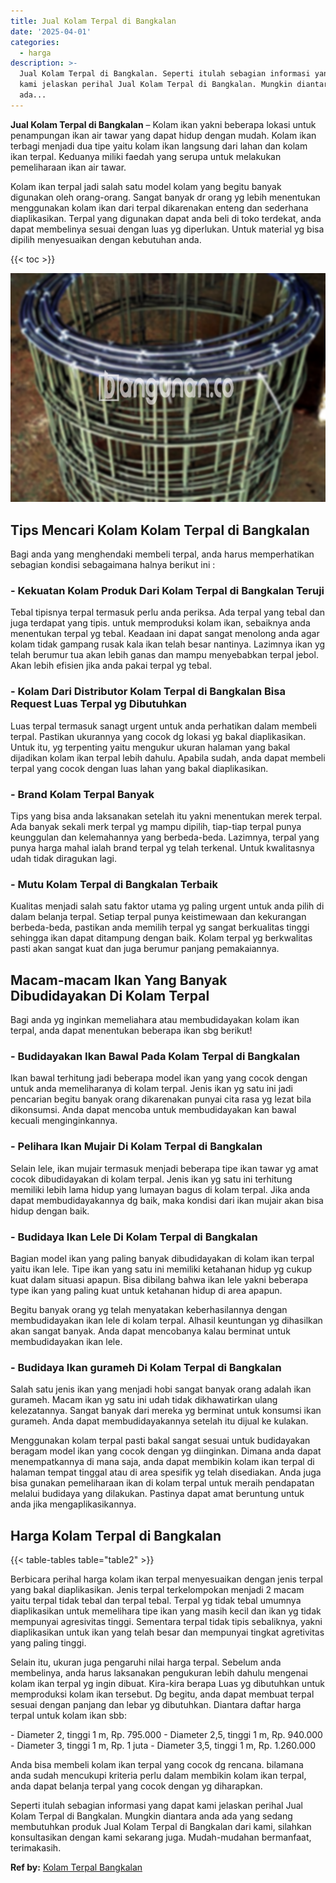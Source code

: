 ```yaml
---
title: Jual Kolam Terpal di Bangkalan
date: '2025-04-01'
categories:
  - harga
description: >-
  Jual Kolam Terpal di Bangkalan. Seperti itulah sebagian informasi yang dapat
  kami jelaskan perihal Jual Kolam Terpal di Bangkalan. Mungkin diantara anda
  ada...
---
```


**Jual Kolam Terpal di Bangkalan** – Kolam ikan yakni beberapa lokasi untuk penampungan ikan air tawar yang dapat hidup dengan mudah. Kolam ikan terbagi menjadi dua tipe yaitu kolam ikan langsung dari lahan dan kolam ikan terpal. Keduanya miliki faedah yang serupa untuk melakukan pemeliharaan ikan air tawar.

Kolam ikan terpal jadi salah satu model kolam yang begitu banyak digunakan oleh orang-orang. Sangat banyak dr orang yg lebih menentukan menggunakan kolam ikan dari terpal dikarenakan enteng dan sederhana diaplikasikan. Terpal yang digunakan dapat anda beli di toko terdekat, anda dapat membelinya sesuai dengan luas yg diperlukan. Untuk material yg bisa dipilih menyesuaikan dengan kebutuhan anda.

{{< toc >}}

![Jual Kolam Terpal di Bangkalan](/images/jual-kolam-terpal-60.png)

## Tips Mencari Kolam Kolam Terpal di Bangkalan

Bagi anda yang menghendaki membeli terpal, anda harus memperhatikan sebagian kondisi sebagaimana halnya berikut ini :

### \- Kekuatan Kolam Produk Dari Kolam Terpal di Bangkalan Teruji

Tebal tipisnya terpal termasuk perlu anda periksa. Ada terpal yang tebal dan juga terdapat yang tipis. untuk memproduksi kolam ikan, sebaiknya anda menentukan terpal yg tebal. Keadaan ini dapat sangat menolong anda agar kolam tidak gampang rusak kala ikan telah besar nantinya. Lazimnya ikan yg telah berumur tua akan lebih ganas dan mampu menyebabkan terpal jebol. Akan lebih efisien jika anda pakai terpal yg tebal.

### \- Kolam Dari Distributor Kolam Terpal di Bangkalan Bisa Request Luas Terpal yg Dibutuhkan

Luas terpal termasuk sanagt urgent untuk anda perhatikan dalam membeli terpal. Pastikan ukurannya yang cocok dg lokasi yg bakal diaplikasikan. Untuk itu, yg terpenting yaitu mengukur ukuran halaman yang bakal dijadikan kolam ikan terpal lebih dahulu. Apabila sudah, anda dapat membeli terpal yang cocok dengan luas lahan yang bakal diaplikasikan.

### \- Brand Kolam Terpal Banyak

Tips yang bisa anda laksanakan setelah itu yakni menentukan merek terpal. Ada banyak sekali merk terpal yg mampu dipilih, tiap-tiap terpal punya keunggulan dan kelemahannya yang berbeda-beda. Lazimnya, terpal yang punya harga mahal ialah brand terpal yg telah terkenal. Untuk kwalitasnya udah tidak diragukan lagi.

### \- Mutu Kolam Terpal di Bangkalan Terbaik

Kualitas menjadi salah satu faktor utama yg paling urgent untuk anda pilih di dalam belanja terpal. Setiap terpal punya keistimewaan dan kekurangan berbeda-beda, pastikan anda memilih terpal yg sangat berkualitas tinggi sehingga ikan dapat ditampung dengan baik. Kolam terpal yg berkwalitas pasti akan sangat kuat dan juga berumur panjang pemakaiannya.

## Macam-macam Ikan Yang Banyak Dibudidayakan Di Kolam Terpal

Bagi anda yg inginkan memeliahara atau membudidayakan kolam ikan terpal, anda dapat menentukan beberapa ikan sbg berikut!

### \- Budidayakan Ikan Bawal Pada Kolam Terpal di Bangkalan

Ikan bawal terhitung jadi beberapa model ikan yang yang cocok dengan untuk anda memeliharanya di kolam terpal. Jenis ikan yg satu ini jadi pencarian begitu banyak orang dikarenakan punyai cita rasa yg lezat bila dikonsumsi. Anda dapat mencoba untuk membudidayakan kan bawal kecuali menginginkannya.

### \- Pelihara Ikan Mujair Di Kolam Terpal di Bangkalan

Selain lele, ikan mujair termasuk menjadi beberapa tipe ikan tawar yg amat cocok dibudidayakan di kolam terpal. Jenis ikan yg satu ini terhitung memiliki lebih lama hidup yang lumayan bagus di kolam terpal. Jika anda dapat membudidayakannya dg baik, maka kondisi dari ikan mujair akan bisa hidup dengan baik.

### \- Budidaya Ikan Lele Di Kolam Terpal di Bangkalan

Bagian model ikan yang paling banyak dibudidayakan di kolam ikan terpal yaitu ikan lele. Tipe ikan yang satu ini memiliki ketahanan hidup yg cukup kuat dalam situasi apapun. Bisa dibilang bahwa ikan lele yakni beberapa type ikan yang paling kuat untuk ketahanan hidup di area apapun.

Begitu banyak orang yg telah menyatakan keberhasilannya dengan membudidayakan ikan lele di kolam terpal. Alhasil keuntungan yg dihasilkan akan sangat banyak. Anda dapat mencobanya kalau berminat untuk membudidayakan ikan lele.

### \- Budidaya Ikan gurameh Di Kolam Terpal di Bangkalan

Salah satu jenis ikan yang menjadi hobi sangat banyak orang adalah ikan gurameh. Macam ikan yg satu ini udah tidak dikhawatirkan ulang kelezatannya. Sangat banyak dari mereka yg berminat untuk konsumsi ikan gurameh. Anda dapat membudidayakannya setelah itu dijual ke kulakan.

Menggunakan kolam terpal pasti bakal sangat sesuai untuk budidayakan beragam model ikan yang cocok dengan yg diinginkan. Dimana anda dapat menempatkannya di mana saja, anda dapat membikin kolam ikan terpal di halaman tempat tinggal atau di area spesifik yg telah disediakan. Anda juga bisa gunakan pemeliharaan ikan di kolam terpal untuk meraih pendapatan melalui budidaya yang dilakukan. Pastinya dapat amat beruntung untuk anda jika mengaplikasikannya.

## Harga Kolam Terpal di Bangkalan

{{< table-tables table="table2" >}}

Berbicara perihal harga kolam ikan terpal menyesuaikan dengan jenis terpal yang bakal diaplikasikan. Jenis terpal terkelompokan menjadi 2 macam yaitu terpal tidak tebal dan terpal tebal. Terpal yg tidak tebal umumnya diaplikasikan untuk memelihara tipe ikan yang masih kecil dan ikan yg tidak mempunyai agresivitas tinggi. Sementara terpal tidak tipis sebaliknya, yakni diaplikasikan untuk ikan yang telah besar dan mempunyai tingkat agretivitas yang paling tinggi.

Selain itu, ukuran juga pengaruhi nilai harga terpal. Sebelum anda membelinya, anda harus laksanakan pengukuran lebih dahulu mengenai kolam ikan terpal yg ingin dibuat. Kira-kira berapa Luas yg dibutuhkan untuk memproduksi kolam ikan tersebut. Dg begitu, anda dapat membuat terpal sesuai dengan panjang dan lebar yg dibutuhkan. Diantara daftar harga terpal untuk kolam ikan sbb:

\- Diameter 2, tinggi 1 m, Rp. 795.000 - Diameter 2,5, tinggi 1 m, Rp. 940.000 - Diameter 3, tinggi 1 m, Rp. 1 juta - Diameter 3,5, tinggi 1 m, Rp. 1.260.000

Anda bisa membeli kolam ikan terpal yang cocok dg rencana. bilamana anda sudah mencukupi kriteria perlu dalam membikin kolam ikan terpal, anda dapat belanja terpal yang cocok dengan yg diharapkan.

Seperti itulah sebagian informasi yang dapat kami jelaskan perihal Jual Kolam Terpal di Bangkalan. Mungkin diantara anda ada yang sedang membutuhkan produk Jual Kolam Terpal di Bangkalan dari kami, silahkan konsultasikan dengan kami sekarang juga. Mudah-mudahan bermanfaat, terimakasih.

**Ref by:** [Kolam Terpal Bangkalan](https://id.wikipedia.org/wiki/Kolam)
